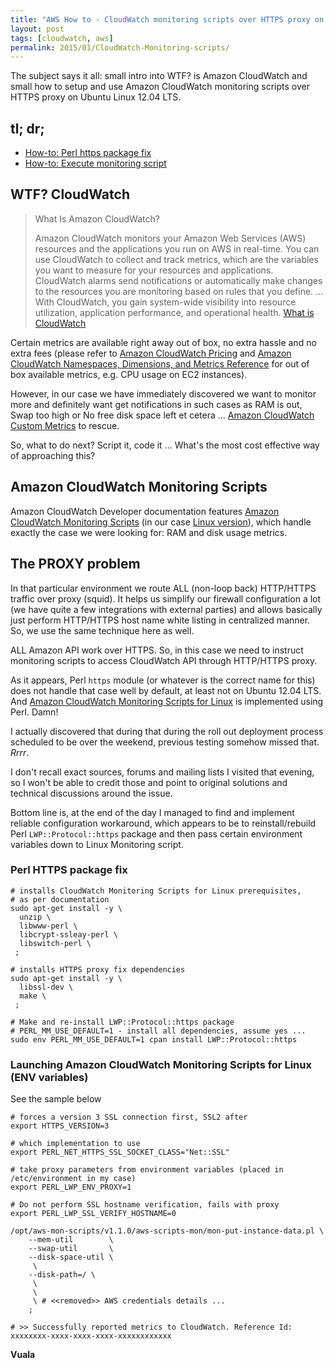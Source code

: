 ```yaml
---
title: "AWS How to - CloudWatch monitoring scripts over HTTPS proxy on Ubuntu Linux (12.04 LTS)"
layout: post
tags: [cloudwatch, aws]
permalink: 2015/01/CloudWatch-Monitoring-scripts/
---
```


The subject says it all: small intro into WTF? is Amazon CloudWatch and
small how to setup and use Amazon CloudWatch monitoring scripts over HTTPS
proxy on Ubuntu Linux 12.04 LTS.

## tl; dr; ##

* [How-to: Perl https package fix](#perl-https-package-fix)
* [How-to: Execute monitoring script](#launching-amazon-cloudwatch-monitoring-scripts-for-linux-(env-variables))

## WTF? CloudWatch ##

> What Is Amazon CloudWatch?
> 
> Amazon CloudWatch monitors your Amazon Web Services (AWS) resources and the
> applications you run on AWS in real-time. You can use CloudWatch to collect
> and track metrics, which are the variables you want to measure for your
> resources and applications. CloudWatch alarms send notifications or
> automatically make changes to the resources you are monitoring based on rules
> that you define. ... With CloudWatch, you gain system-wide visibility into
> resource utilization, application performance, and operational health.  [What
> is CloudWatch][1]

Certain metrics are available right away out of box, no extra hassle and
no extra fees (please refer to [Amazon CloudWatch Pricing][3] and [Amazon
CloudWatch Namespaces, Dimensions, and Metrics Reference][2] for out of
box available metrics, e.g. CPU usage on EC2 instances).

However, in our case we have immediately discovered we want to monitor more
and definitely want get notifications in such cases as RAM is out, Swap too
high or No free disk space left et cetera ... [Amazon CloudWatch Custom Metrics][4] to
rescue.

So, what to do next? Script it, code it ... What's the most cost effective way
of approaching this?

## Amazon CloudWatch Monitoring Scripts ##

Amazon CloudWatch Developer documentation features [Amazon CloudWatch
Monitoring Scripts][5] (in our case [Linux version][6]), which handle exactly
the case we were looking for: RAM and disk usage metrics.

## The PROXY problem ##

In that particular environment we route ALL (non-loop back) HTTP/HTTPS traffic
 over proxy (squid). It helps us simplify our firewall configuration a lot (we
 have quite a few integrations with external parties) and allows basically just
 perform HTTP/HTTPS host name white listing in centralized manner. So, we use the
 same technique here as well.
 
ALL Amazon API work over HTTPS. So, in this case we need to instruct monitoring
scripts to access CloudWatch API through HTTP/HTTPS proxy.

As it appears, Perl `https` module (or whatever is the correct name for
this) does not handle that case well by default, at least not on Ubuntu
12.04 LTS. And [Amazon CloudWatch Monitoring Scripts for Linux][6] is
implemented using Perl. Damn!

I actually discovered that during that during the roll out deployment
process scheduled to be over the weekend, previous testing somehow missed
that. _Rrrr_. 

I don't recall exact sources, forums and mailing lists I visited that
evening, so I won't be able to credit those and point to original
solutions and technical discussions around the issue.

Bottom line is, at the end of the day I managed to find and implement reliable
configuration workaround, which appears to be to reinstall/rebuild Perl
`LWP::Protocol::https` package and then pass certain environment variables down
to Linux Monitoring script.

### Perl HTTPS package fix ###

```console
# installs CloudWatch Monitoring Scripts for Linux prerequisites, 
# as per documentation
sudo apt-get install -y \
  unzip \
  libwww-perl \
  libcrypt-ssleay-perl \
  libswitch-perl \
 ;

# installs HTTPS proxy fix dependencies
sudo apt-get install -y \
  libssl-dev \
  make \
 ;

# Make and re-install LWP::Protocol::https package
# PERL_MM_USE_DEFAULT=1 - install all dependencies, assume yes ...
sudo env PERL_MM_USE_DEFAULT=1 cpan install LWP::Protocol::https
```

### Launching Amazon CloudWatch Monitoring Scripts for Linux (ENV variables) ###

See the sample below

```console
# forces a version 3 SSL connection first, SSL2 after
export HTTPS_VERSION=3 

# which implementation to use
export PERL_NET_HTTPS_SSL_SOCKET_CLASS="Net::SSL"
 
# take proxy parameters from environment variables (placed in /etc/environment in my case)
export PERL_LWP_ENV_PROXY=1 

# Do not perform SSL hostname verification, fails with proxy
export PERL_LWP_SSL_VERIFY_HOSTNAME=0 

/opt/aws-mon-scripts/v1.1.0/aws-scripts-mon/mon-put-instance-data.pl \
    --mem-util        \
    --swap-util       \
    --disk-space-util \
     \
    --disk-path=/ \
     \
     \
     \ # <<removed>> AWS credentials details ...
    ;

# >> Successfully reported metrics to CloudWatch. Reference Id: xxxxxxxx-xxxx-xxxx-xxxx-xxxxxxxxxxxx 
```

**Vuala**

<!-- references -->
[1]: http://docs.aws.amazon.com/AmazonCloudWatch/latest/DeveloperGuide/WhatIsCloudWatch.html "What is CloudWatch"
[2]: http://docs.aws.amazon.com/AmazonCloudWatch/latest/DeveloperGuide/CW_Support_For_AWS.html "Amazon CloudWatch Namespaces, Dimensions, and Metrics Reference"
[3]: http://aws.amazon.com/cloudwatch/pricing/ "Amazon CloudWatch Pricing"
[4]: http://docs.aws.amazon.com/AmazonCloudWatch/latest/DeveloperGuide/publishingMetrics.html "Amazon CloudWatch Cutom Metrics" 
[5]: http://docs.aws.amazon.com/AmazonCloudWatch/latest/DeveloperGuide/mon-scripts.html "Amazon CloudWatch Monitoring Scripts"
[6]: http://docs.aws.amazon.com/AmazonCloudWatch/latest/DeveloperGuide/mon-scripts-perl.html "Amazon CloudWatch Monitoring Scripts for Linux"

